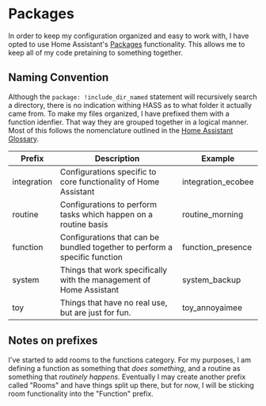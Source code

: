 # Packages

In order to keep my configuration organized and easy to work with, I have opted 
to use Home Assistant's 
[Packages](https://www.home-assistant.io/docs/configuration/packages/) 
functionality. This allows me to keep all of my code pretaining to something
together.

## Naming Convention

Although the ```package: !include_dir_named``` statement will recursively
search a directory, there is no indication withing HASS as to what folder it
actually came from. To make my files organized, I have prefixed them with a
function idenfier. That way they are grouped together in a logical manner. Most
of this follows the nomenclature outlined in the [Home Assistant Glossary](https://www.home-assistant.io/docs/glossary/).

Prefix | Description | Example
--- | --- | ---
integration | Configurations specific to core functionality of Home Assistant | integration_ecobee
routine | Configurations to perform tasks which happen on a routine basis | routine_morning
function | Configurations that can be bundled together to perform a specific function | function_presence
system | Things that work specifically with the management of Home Assistant | system_backup
toy | Things that have no real use, but are just for fun. | toy_annoyaimee

## Notes on prefixes

I've started to add rooms to the functions category. For my purposes, I am defining a function as something that *does something*, and a routine as something that *routinely happens*. Eventually I may create another prefix called "Rooms" and have things split up there, but for now, I will be sticking room functionality into the "Function" prefix.
